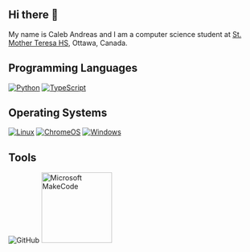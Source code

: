 ## Hi there 👋
My name is Caleb Andreas and I am a computer science student at <a href="http://mths.ca">St. Mother Teresa HS</a>, Ottawa, Canada.</p>

## Programming Languages
  <a href="https://github.com/search?q=user%3AMr-Coxall+language%3Apython"><img alt="Python" src="https://img.shields.io/badge/Python-14354C.svg?logo=python&logoColor=white"></a>
  <a href="https://github.com/search?q=user%3AMr-Coxall+language%3Atypescript"><img alt="TypeScript" src="https://img.shields.io/badge/TypeScript-%23007ACC.svg?logo=TypeScript&logoColor=white"></a>

## Operating Systems
  <a href="https://linux.org/"><img src="https://img.shields.io/badge/Linux-FCC624?logo=linux&logoColor=white" alt="Linux"></a>
  <a href="https://www.google.com/intl/en_ca/chromebook/chrome-os/"><img src="https://img.shields.io/badge/chrome%20os-3d89fc?logo=google%20chrome&logoColor=white" alt="ChromeOS"></a>
  <a href="https://www.microsoft.com/en-ca/windows/"><img src="https://img.shields.io/badge/Windows-0078D6?logo=windows&logoColor=white" alt="Windows"></a>

## Tools
  ![GitHub](https://img.shields.io/badge/github-%23121011.svg?style=for-the-badge&logo=github&logoColor=white)
  <img src="https://encrypted-tbn0.gstatic.com/images?q=tbn:ANd9GcSxtSz1cP3jWssjdvHwFFXRSa8HxU7f8VkWVwYwLMMOyH4CzqrVtjYi0ZUHEchP4WGMjQ&usqp=CAU" alt="Microsoft MakeCode" width="140">

<!--
**Caleb-Andreas/Caleb-Andreas** is a ✨ _special_ ✨ repository because its `README.md` (this file) appears on your GitHub profile.

Here are some ideas to get you started:

- 🔭 I’m currently working on ...
- 🌱 I’m currently learning ...
- 👯 I’m looking to collaborate on ...
- 🤔 I’m looking for help with ...
- 💬 Ask me about ...
- 📫 How to reach me: ...
- 😄 Pronouns: ...
- ⚡ Fun fact: ...
-->
